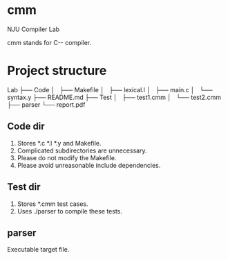 # cmm
NJU Compiler Lab

cmm stands for C-- compiler.

# Project structure

Lab
├── Code
│   ├── Makefile
│   ├── lexical.l
│   ├── main.c
│   └── syntax.y
├── README.md
├── Test
│   ├── test1.cmm
│   └── test2.cmm
├── parser
└── report.pdf

## Code dir

1. Stores *.c *.l *.y and Makefile.
2. Complicated subdirectories are unnecessary.
3. Please do not modify the Makefile.
4. Please avoid unreasonable include dependencies.

## Test dir

1. Stores *.cmm test cases.
2. Uses ./parser to compile these tests.

## parser

Executable target file.
